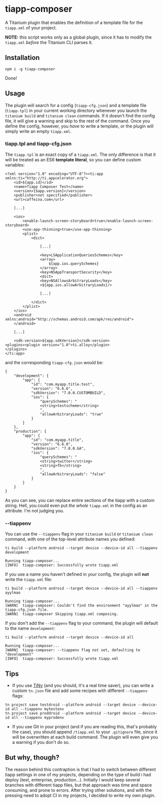 # tiapp-composer

A Titanium plugin that enables the definition of a template file for the `tiapp.xml` of your project.

**NOTE:** this script works only as a global plugin, since it has to modify the `tiapp.xml` _before_ the Titanium CLI parses it.

## Installation

```
npm i -g tiapp-composer
```

Done!

## Usage

The plugin will search for a config (`tiapp-cfg.json`) and a template file (`tiapp.tpl`) in your current working directory whenever you launch the `titanium build` and `titanium clean` commands.
If it doesn't find the config file, it will give a warning and skip to the rest of the command. Once you define the config, however, you *have* to write a template, or the plugin will simply write an empty `tiapp.xml`.

### tiapp.tpl and tiapp-cfg.json
The `tiapp.tpl` is an exact copy of a `tiapp.xml`. The only difference is that it will be treated as an ES6 **template literal**, so you can define custom variables:
```
<?xml version="1.0" encoding="UTF-8"?><ti:app xmlns:ti="http://ti.appcelerator.org">
	<id>${app.id}</id>
	<name>Tiapp Composer Test</name>
	<version>{$app.version}</version>
	<publisher>not specified</publisher>
	<url>caffeina.com</url>

	[...]

	<ios>
		<enable-launch-screen-storyboard>true</enable-launch-screen-storyboard>
		<use-app-thinning>true</use-app-thinning>
		<plist>
			<dict>

				[...]

				<key>LSApplicationQueriesSchemes</key>
				<array>
					${app.ios.querySchemes}
				</array>
				<key>NSAppTransportSecurity</key>
				<dict>
				<key>NSAllowsArbitraryLoads</key>
				<${app.ios.allowArbitraryLoads}/>

				[...]

			</dict>
		</plist>
	</ios>
	<android xmlns:android="http://schemas.android.com/apk/res/android">
	</android>

	[...]

	<sdk-version>${app.sdkVersion}</sdk-version>
<plugins><plugin version="1.0">ti.alloy</plugin>
</plugins>
</ti:app>
```

and the corresponding `tiapp-cfg.json` would be:
```
{
	"development": {
		"app": {
			"id": "com.myapp.title.test",
			"version": "6.6.6",
			"sdkVersion": "7.0.0.CUSTOMBUILD",
			"ios": {
				"querySchemes": "
				<string>testscheme</string>
				",
				"allowArbitraryLoads": "true"
			}
		}
	},
	"production": {
		"app": {
			"id": "com.myapp.title",
			"version": "6.6.0",
			"sdkVersion": "7.0.0.GA",
			"ios": {
				"querySchemes": "
				<string>twitter</string>
				<string>fb</string>
				",
				"allowArbitraryLoads": "false"
			}
		}
	}
}
```

As you can see, you can replace entire sections of the tiapp with a custom string. Hell, you could even put *the whole* `tiapp.xml` in the config as an attribute. I'm not judging you.

### --tiappenv
You can use the `--tiappenv` flag in your `titanium build` or `titanium clean` command, with one of the top-level attribute names you defined:
```
ti build --platform android --target device --device-id all --tiappenv development

Running tiapp-composer...
[INFO]  tiapp-composer: Successfully wrote tiapp.xml
```

If you use a name you haven't defined in your config, the plugin will **not** write the `tiapp.xml` file:
```
ti build --platform android --target device --device-id all --tiappenv ayylmao

Running tiapp-composer...
[WARN]  tiapp-composer: Couldn't find the environment "ayylmao" in the tiapp-cfg.json file.
[WARN]  tiapp-composer Skipping tiapp.xml composing.
```

If you don't add the `--tiappenv` flag to your command, the plugin will default to the name `development`:
```
ti build --platform android --target device --device-id all

Running tiapp-composer...
[WARN]  tiapp-composer: --tiappenv flag not set, defaulting to "development"
[INFO]  tiapp-composer: Successfully wrote tiapp.xml
```

## Tips
- If you use [TiNy](https://github.com/jasonkneen/tn) (and you should, it's a real time saver), you can write a custom `tn.json` file and add some recipes with different `--tiappenv` flags:
```
tn project save testdroid --platform android --target device --device-id all --tiappenv mytestenv
tn project save proddroid --platform android --target device --device-id all --tiappenv myprodenv
```

- If you use Git in your project (and if you are reading this, that's probably the case), you should append `/tiapp.xml` to your `.gitignore` file, since it will be overwritten at each build command. The plugin will even give you a warning if you don't do so.

## But why, though?
The reason behind this contraption is that I had to switch between different tiapp settings in one of my projects, depending on the type of build i had deploy (test, enterprise, production...).
Initially I would keep several branches with different tiapp files, but that approach was time and space consuming, and prone to errors.
After trying other solutions, and with the pressing need to adopt CI in my projects, I decided to write my own plugin.
